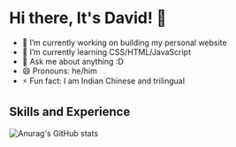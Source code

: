 # Hi there, It's David! 👋

- 🔭 I’m currently working on building my personal website
- 🌱 I’m currently learning CSS/HTML/JavaScript
- 💬 Ask me about anything :D
- 😄 Pronouns: he/him
- ⚡ Fun fact: I am Indian Chinese and trilingual

## Skills and Experience

![Anurag's GitHub stats](https://github-readme-stats.vercel.app/api?username=DavidMysteriousLi&show_icons=true&theme=cobalt)

